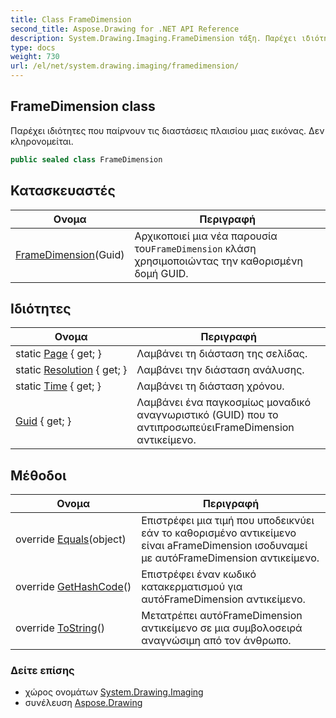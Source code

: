 ```yaml
---
title: Class FrameDimension
second_title: Aspose.Drawing for .NET API Reference
description: System.Drawing.Imaging.FrameDimension τάξη. Παρέχει ιδιότητες που παίρνουν τις διαστάσεις πλαισίου μιας εικόνας. Δεν κληρονομείται.
type: docs
weight: 730
url: /el/net/system.drawing.imaging/framedimension/
---
```

## FrameDimension class

Παρέχει ιδιότητες που παίρνουν τις διαστάσεις πλαισίου μιας εικόνας. Δεν κληρονομείται.

```csharp
public sealed class FrameDimension
```

## Κατασκευαστές

| Ονομα | Περιγραφή |
| --- | --- |
| [FrameDimension](framedimension/)(Guid) | Αρχικοποιεί μια νέα παρουσία του`FrameDimension` κλάση χρησιμοποιώντας την καθορισμένη δομή GUID. |

## Ιδιότητες

| Ονομα | Περιγραφή |
| --- | --- |
| static [Page](../../system.drawing.imaging/framedimension/page/) { get; } | Λαμβάνει τη διάσταση της σελίδας. |
| static [Resolution](../../system.drawing.imaging/framedimension/resolution/) { get; } | Λαμβάνει την διάσταση ανάλυσης. |
| static [Time](../../system.drawing.imaging/framedimension/time/) { get; } | Λαμβάνει τη διάσταση χρόνου. |
| [Guid](../../system.drawing.imaging/framedimension/guid/) { get; } | Λαμβάνει ένα παγκοσμίως μοναδικό αναγνωριστικό (GUID) που το αντιπροσωπεύειFrameDimension αντικείμενο. |

## Μέθοδοι

| Ονομα | Περιγραφή |
| --- | --- |
| override [Equals](../../system.drawing.imaging/framedimension/equals/)(object) | Επιστρέφει μια τιμή που υποδεικνύει εάν το καθορισμένο αντικείμενο είναι aFrameDimension ισοδυναμεί με αυτόFrameDimension αντικείμενο. |
| override [GetHashCode](../../system.drawing.imaging/framedimension/gethashcode/)() | Επιστρέφει έναν κωδικό κατακερματισμού για αυτόFrameDimension αντικείμενο. |
| override [ToString](../../system.drawing.imaging/framedimension/tostring/)() | Μετατρέπει αυτόFrameDimension αντικείμενο σε μια συμβολοσειρά αναγνώσιμη από τον άνθρωπο. |

### Δείτε επίσης

* χώρος ονομάτων [System.Drawing.Imaging](../../system.drawing.imaging/)
* συνέλευση [Aspose.Drawing](../../)


